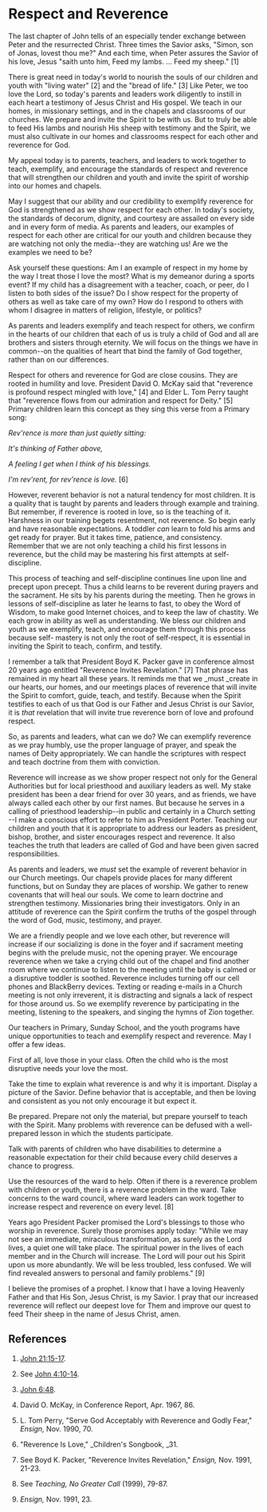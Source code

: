 # Respect and Reverence

The last chapter of John tells of an especially tender exchange between Peter
and the resurrected Christ. Three times the Savior asks, "Simon, son of Jonas,
lovest thou me?" And each time, when Peter assures the Savior of his love,
Jesus "saith unto him, Feed my lambs. ... Feed my sheep." [1]

There is great need in today's world to nourish the souls of our children and
youth with "living water" [2]  and the "bread of life." [3]  Like Peter, we
too love the Lord, so today's parents and leaders work diligently to instill
in each heart a testimony of Jesus Christ and His gospel. We teach in our
homes, in missionary settings, and in the chapels and classrooms of our
churches. We prepare and invite the Spirit to be with us. But to truly be able
to feed His lambs and nourish His sheep with testimony and the Spirit, we must
also cultivate in our homes and classrooms respect for each other and
reverence for God.

My appeal today is to parents, teachers, and leaders to work together to
teach, exemplify, and encourage the standards of respect and reverence that
will strengthen our children and youth and invite the spirit of worship into
our homes and chapels.

May I suggest that our ability and our credibility to exemplify reverence for
God is strengthened as we show respect for each other. In today's society, the
standards of decorum, dignity, and courtesy are assailed on every side and in
every form of media. As parents and leaders, our examples of respect for each
other are critical for our youth and children because they are watching not
only the media--they are watching us! Are we the examples we need to be?

Ask yourself these questions: Am I an example of respect in my home by the way
I treat those I love the most? What is my demeanor during a sports event? If
my child has a disagreement with a teacher, coach, or peer, do I listen to
both sides of the issue? Do I show respect for the property of others as well
as take care of my own? How do I respond to others with whom I disagree in
matters of religion, lifestyle, or politics?

As parents and leaders exemplify and teach respect for others, we confirm in
the hearts of our children that each of us is truly a child of God and all are
brothers and sisters through eternity. We will focus on the things we have in
common--on the qualities of heart that bind the family of God together, rather
than on our differences.

Respect for others and reverence for God are close cousins. They are rooted in
humility and love. President David O. McKay said that "reverence is profound
respect mingled with love," [4]  and Elder L. Tom Perry taught that "reverence
flows from our admiration and respect for Deity." [5]  Primary children learn
this concept as they sing this verse from a Primary song:

_Rev'rence is more than just quietly sitting:_

_It's thinking of Father above,_

_A feeling I get when I think of his blessings._

_I'm rev'rent, for rev'rence is love._ [6]

However, reverent behavior is not a natural tendency for most children. It is
a quality that is taught by parents and leaders through example and training.
But remember, if reverence is rooted in love, so is the teaching of it.
Harshness in our training begets resentment, not reverence. So begin early and
have reasonable expectations. A toddler _can_ learn to fold his arms and get
ready for prayer. But it takes time, patience, and consistency. Remember that
we are not only teaching a child his first lessons in reverence, but the child
may be mastering his first attempts at self-discipline.

This process of teaching and self-discipline continues line upon line and
precept upon precept. Thus a child learns to be reverent during prayers and
the sacrament. He sits by his parents during the meeting. Then he grows in
lessons of self-discipline as later he learns to fast, to obey the Word of
Wisdom, to make good Internet choices, and to keep the law of chastity. We
each grow in ability as well as understanding. We bless our children and youth
as we exemplify, teach, and encourage them through this process because self-
mastery is not only the root of self-respect, it is essential in inviting the
Spirit to teach, confirm, and testify.

I remember a talk that President Boyd K. Packer gave in conference almost 20
years ago entitled "Reverence Invites Revelation." [7]  That phrase has
remained in my heart all these years. It reminds me that we _must _create in
our hearts, our homes, and our meetings places of reverence that will invite
the Spirit to comfort, guide, teach, and testify. Because when the Spirit
testifies to each of us that God is our Father and Jesus Christ is our Savior,
it is _that_ revelation that will invite true reverence born of love and
profound respect.

So, as parents and leaders, what can we do? We can exemplify reverence as we
pray humbly, use the proper language of prayer, and speak the names of Deity
appropriately. We can handle the scriptures with respect and teach doctrine
from them with conviction.

Reverence will increase as we show proper respect not only for the General
Authorities but for local priesthood and auxiliary leaders as well. My stake
president has been a dear friend for over 30 years, and as friends, we have
always called each other by our first names. But because he serves in a
calling of priesthood leadership--in public and certainly in a Church setting
--I make a conscious effort to refer to him as President Porter. Teaching our
children and youth that it is appropriate to address our leaders as president,
bishop, brother, and sister encourages respect and reverence. It also teaches
the truth that leaders are called of God and have been given sacred
responsibilities.

As parents and leaders, we _must_ set the example of reverent behavior in our
Church meetings. Our chapels provide places for many different functions, but
on Sunday they are places of worship. We gather to renew covenants that will
heal our souls. We come to learn doctrine and strengthen testimony.
Missionaries bring their investigators. Only in an attitude of reverence can
the Spirit confirm the truths of the gospel through the word of God, music,
testimony, and prayer.

We are a friendly people and we love each other, but reverence will increase
if our socializing is done in the foyer and if sacrament meeting begins with
the prelude music, not the opening prayer. We encourage reverence when we take
a crying child out of the chapel and find another room where we continue to
listen to the meeting until the baby is calmed or a disruptive toddler is
soothed. Reverence includes turning off our cell phones and BlackBerry
devices. Texting or reading e-mails in a Church meeting is not only
irreverent, it is distracting and signals a lack of respect for those around
us. So we exemplify reverence by participating in the meeting, listening to
the speakers, and singing the hymns of Zion together.

Our teachers in Primary, Sunday School, and the youth programs have unique
opportunities to teach and exemplify respect and reverence. May I offer a few
ideas.

First of all, love those in your class. Often the child who is the most
disruptive needs your love the most.

Take the time to explain what reverence is and why it is important. Display a
picture of the Savior. Define behavior that is acceptable, and then be loving
and consistent as you not only encourage it but expect it.

Be prepared. Prepare not only the material, but prepare yourself to teach with
the Spirit. Many problems with reverence can be defused with a well-prepared
lesson in which the students participate.

Talk with parents of children who have disabilities to determine a reasonable
expectation for their child because every child deserves a chance to progress.

Use the resources of the ward to help. Often if there is a reverence problem
with children or youth, there is a reverence problem in the ward. Take
concerns to the ward council, where ward leaders can work together to increase
respect and reverence on every level. [8]

Years ago President Packer promised the Lord's blessings to those who worship
in reverence. Surely those promises apply today: "While we may not see an
immediate, miraculous transformation, as surely as the Lord lives, a quiet one
will take place. The spiritual power in the lives of each member and in the
Church will increase. The Lord will pour out his Spirit upon us more
abundantly. We will be less troubled, less confused. We will find revealed
answers to personal and family problems." [9]

I believe the promises of a prophet. I know that I have a loving Heavenly
Father and that His Son, Jesus Christ, is my Savior. I pray that our increased
reverence will reflect our deepest love for Them and improve our quest to feed
Their sheep in the name of Jesus Christ, amen.

## References

  1.   [John 21:15-17](https://www.lds.org/scriptures/nt/john/21.15-17?lang=eng#14).

  2.  See [John 4:10-14](https://www.lds.org/scriptures/nt/john/4.10-14?lang=eng#9).

  3.   [John 6:48](https://www.lds.org/scriptures/nt/john/6.48?lang=eng#47).

  4.  David O. McKay, in Conference Report, Apr. 1967, 86.

  5.  L. Tom Perry, "Serve God Acceptably with Reverence and Godly Fear," _Ensign,_ Nov. 1990, 70.

  6.  "Reverence Is Love," _Children's Songbook, _31.

  7.  See Boyd K. Packer, "Reverence Invites Revelation," _Ensign,_ Nov. 1991, 21-23.

  8.  See _Teaching, No Greater Call_ (1999), 79-87.

  9.   _Ensign,_ Nov. 1991, 23.

